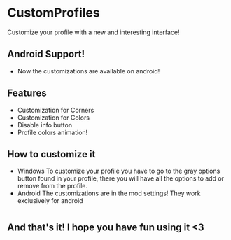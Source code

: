 # CustomProfiles
Customize your profile with a new and interesting interface!

## **Android Support!**
- Now the customizations are available on android!

## **Features**

- Customization for Corners
- Customization for Colors
- Disable info button
- Profile colors animation!

## **How to customize it**

- Windows
To customize your profile you have to go to the gray options button found in your profile, there you will have all the options to add or remove from the profile.
- Android
The customizations are in the mod settings! They work exclusively for android
#
## **And that's it! I hope you have fun using it <3**
